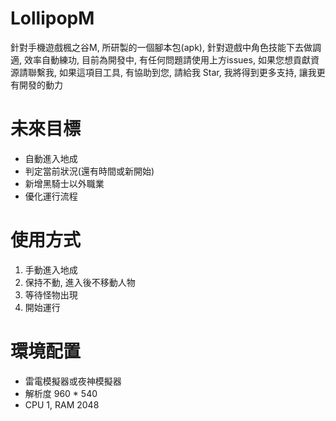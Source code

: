 # LollipopM
針對手機遊戲楓之谷M, 所研製的一個腳本包(apk), 針對遊戲中角色技能下去做調適, 效率自動練功, 目前為開發中, 有任何問題請使用上方issues, 如果您想貢獻資源請聯繫我, 如果這項目工具, 有協助到您, 請給我 Star, 我將得到更多支持, 讓我更有開發的動力

# 未來目標
- 自動進入地成
- 判定當前狀況(還有時間或新開始)
- 新增黑騎士以外職業
- 優化運行流程

# 使用方式
1. 手動進入地成
2. 保持不動, 進入後不移動人物
3. 等待怪物出現
4. 開始運行

# 環境配置
- 雷電模擬器或夜神模擬器
- 解析度 960 * 540
- CPU 1, RAM 2048